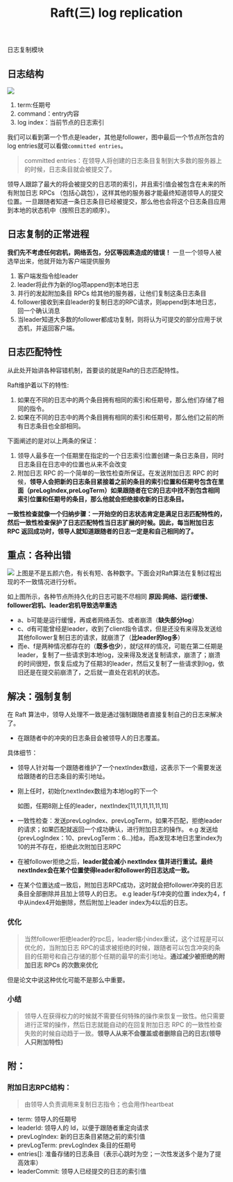 ﻿---
title: Raft(三) log replication
tag: consenus
categories: distributed
---

日志复制模块
<!-- more -->

## 日志结构
![](http://op7scj9he.bkt.clouddn.com/raft2.png)

1. term:任期号
2. command：entry内容
3. log index：当前节点的日志索引

我们可以看到第一个节点是leader，其他是follower，图中最后一个节点所包含的log entries就可以看做``committed entries``。

>committed entries：在领导人将创建的日志条目复制到大多数的服务器上的时候，日志条目就会被提交了。

领导人跟踪了最大的将会被提交的日志项的索引，并且索引值会被包含在未来的所有附加日志 RPCs （包括心跳包），这样其他的服务器才能最终知道领导人的提交位置。一旦跟随者知道一条日志条目已经被提交，那么他也会将这个日志条目应用到本地的状态机中（按照日志的顺序）。
## 日志复制的正常进程
**我们先不考虑任何宕机，网络丢包，分区等因素造成的错误！**
一旦一个领导人被选举出来，他就开始为客户端提供服务
1. 客户端发指令给leader
2. leader将此作为新的log项append到本地日志
3. 并行的发起附加条目 RPCs 给其他的服务器，让他们复制这条日志条目
4. follower接收到来自leader的复制日志的RPC请求，则append到本地日志，回一个确认消息
5. 当leader知道大多数的follower都成功复制，则将认为可提交的部分应用于状态机，并返回客户端。


## 日志匹配特性
从此处开始讲各种容错机制，首要谈的就是Raft的日志匹配特性。

Raft维护着以下的特性:
1. 如果在不同的日志中的两个条目拥有相同的索引和任期号，那么他们存储了相同的指令。
2. 如果在不同的日志中的两个条目拥有相同的索引和任期号，那么他们之前的所有日志条目也全部相同。

下面阐述的是对以上两条的保证：
1. 领导人最多在一个任期里在指定的一个日志索引位置创建一条日志条目，同时日志条目在日志中的位置也从来不会改变
2. 附加日志 RPC 的一个简单的一致性检查所保证。在发送附加日志 RPC 的时候，**领导人会把新的日志条目紧接着之前的条目的索引位置和任期号包含在里面（preLogIndex,preLogTerm）如果跟随者在它的日志中找不到包含相同索引位置和任期号的条目，那么他就会拒绝接收新的日志条目。**

**一致性检查就像一个归纳步骤：一开始空的日志状态肯定是满足日志匹配特性的，然后一致性检查保护了日志匹配特性当日志扩展的时候。因此，每当附加日志 RPC 返回成功时，领导人就知道跟随者的日志一定是和自己相同的了。**

## 重点：各种出错

![](http://op7scj9he.bkt.clouddn.com/raft3.png)
上图是不是五颜六色，有长有短、各种数字。下面会对Raft算法在复制过程出现的不一致情况进行分析。

如上图所示，各种节点所持久化的日志可能不尽相同
**原因:网络、运行缓慢、follower宕机、leader宕机导致选举重选**

- a、b可能是运行缓慢，再或者网络丢包、或者崩溃（**缺失部分log**）
- c、d有可能曾经是leader，收到了client指令请求，但是还没有来得及发送给其他follower复制日志的请求，就崩溃了（**比leader的log多**）
- 而e、f是两种情况都存在的（**既多也少**），就f这样的情况，可能在第二任期是leader，复制了一些请求到本地log，没来得及发送复制请求，崩溃了；崩溃的时间很短，恢复后成为了任期3的leader，然后又复制了一些请求到log，依旧还是在提交前崩溃了，之后就一直处在宕机的状态。

## 解决：强制复制
在 Raft 算法中，领导人处理不一致是通过强制跟随者直接复制自己的日志来解决了。

- 在跟随者中的冲突的日志条目会被领导人的日志覆盖。

具体细节：

- 领导人针对每一个跟随者维护了一个nextIndex数组，这表示下一个需要发送给跟随者的日志条目的索引地址。

- 刚上任时，初始化nextIndex数组为本地log的下一个

    如图，任期8刚上任的leader，nextIndex[11,11,11,11,11,11]

- 一致性检查：发送prevLogIndex、prevLogTerm，如果不匹配，拒绝leader的请求；如果匹配就返回一个成功确认，进行附加日志的操作。
e.g 发送给{prevLogIndex：10、prevLogTerm：6...}给a，而a发现本地日志里index为10的并不存在，拒绝此次附加日志RPC

- 在被follower拒绝之后，**leader就会减小 nextIndex 值并进行重试。最终nextIndex会在某个位置使得leader和follower的日志达成一致。**
- 在某个位置达成一致后，附加日志RPC成功，这时就会把follower冲突的日志条目全部删除并且加上领导人的日志。
e.g leader与f冲突的位置 index为4，f中从index4开始删除，然后附加上leader index为4以后的日志。

### 优化
>当然follower拒绝leader的rpc后，leader缩小index重试，这个过程是可以优化的，当附加日志 RPC的请求被拒绝的时候，跟随者可以包含冲突的条目的任期号和自己存储的那个任期的最早的索引地址。**通过减少被拒绝的附加日志 RPCs 的次数来优化**

但是论文中说这种优化可能不是那么中重要。

### 小结
>领导人在获得权力的时候就不需要任何特殊的操作来恢复一致性。他只需要进行正常的操作，然后日志就能自动的在回复附加日志 RPC 的一致性检查失败的时候自动趋于一致。**领导人从来不会覆盖或者删除自己的日志(领导人只附加特性)**


## 附：
### 附加日志RPC结构：

>由领导人负责调用来复制日志指令；也会用作heartbeat

- term:	领导人的任期号
- leaderId:	领导人的 Id，以便于跟随者重定向请求
- prevLogIndex:	新的日志条目紧随之前的索引值
- prevLogTerm:	prevLogIndex 条目的任期号
- entries[]:	准备存储的日志条目（表示心跳时为空；一次性发送多个是为了提高效率）
- leaderCommit:	领导人已经提交的日志的索引值
